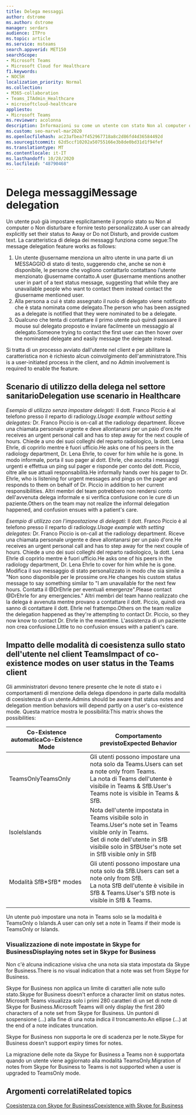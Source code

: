 ```yaml
---
title: Delega messaggi
author: dstrome
ms.author: dstrome
manager: serdars
audience: ITPro
ms.topic: article
ms.service: msteams
search.appverid: MET150
searchScope:
- Microsoft Teams
- Microsoft Cloud for Healthcare
f1.keywords:
- NOCSH
localization_priority: Normal
ms.collection:
- M365-collaboration
- Teams_ITAdmin_Healthcare
- microsoftcloud-healthcare
appliesto:
- Microsoft Teams
ms.reviewer: acolonna
description: Informazioni su come un utente con stato Non al computer o Non disturbare può impostare esplicitamente un altro utente come delegato nel messaggio di stato.
ms.custom: seo-marvel-mar2020
ms.openlocfilehash: ac23afbea7f452967718a8c2d86fd4d36584492d
ms.sourcegitcommit: 62d5ccf10202a50755166e3b8de0bd31d1f94fef
ms.translationtype: MT
ms.contentlocale: it-IT
ms.lasthandoff: 10/28/2020
ms.locfileid: "48790468"
---
```

# <a name="message-delegation"></a><span data-ttu-id="46d2c-103">Delega messaggi</span><span class="sxs-lookup"><span data-stu-id="46d2c-103">Message delegation</span></span>

<span data-ttu-id="46d2c-104">Un utente può già impostare esplicitamente il proprio stato su Non al computer o Non disturbare e fornire testo personalizzato.</span><span class="sxs-lookup"><span data-stu-id="46d2c-104">A user can already explicitly set their status to Away or Do not Disturb, and provide custom text.</span></span> <span data-ttu-id="46d2c-105">La caratteristica di delega dei messaggi funziona come segue:</span><span class="sxs-lookup"><span data-stu-id="46d2c-105">The message delegation feature works as follows:</span></span>

1. <span data-ttu-id="46d2c-106">Un utente @username menziona un altro utente in una parte di un MESSAGGIO di stato di testo, suggerendo che, anche se non è disponibile, le persone che vogliono contattarlo contattano l'utente menzionato @username contatto.</span><span class="sxs-lookup"><span data-stu-id="46d2c-106">A user @username mentions another user in part of a text status message, suggesting that while they are unavailable people who want to contact them instead contact the @username mentioned user.</span></span>
2. <span data-ttu-id="46d2c-107">Alla persona a cui è stato assegnato il ruolo di delegato viene notificato che è stata nominata come delegato.</span><span class="sxs-lookup"><span data-stu-id="46d2c-107">The person who has been assigned as a delegate is notified that they were nominated to be a delegate.</span></span>
3. <span data-ttu-id="46d2c-108">Qualcuno che tenta di contattare il primo utente può quindi passare il mouse sul delegato proposto e inviare facilmente un messaggio al delegato.</span><span class="sxs-lookup"><span data-stu-id="46d2c-108">Someone trying to contact the first user can then hover over the nominated delegate and easily message the delegate instead.</span></span>  

<span data-ttu-id="46d2c-109">Si tratta di un processo avviato dall'utente nel client e per abilitare la caratteristica non è richiesto alcun coinvolgimento dell'amministratore.</span><span class="sxs-lookup"><span data-stu-id="46d2c-109">This is a user-initiated process in the client, and no Admin involvement is required to enable the feature.</span></span> 

## <a name="delegation-use-scenario-in-healthcare"></a><span data-ttu-id="46d2c-110">Scenario di utilizzo della delega nel settore sanitario</span><span class="sxs-lookup"><span data-stu-id="46d2c-110">Delegation use scenario in Healthcare</span></span>

<span data-ttu-id="46d2c-111">*Esempio di utilizzo senza impostare delegati:*  Il dott. Franco Piccio è al telefono presso il reparto di radiology.</span><span class="sxs-lookup"><span data-stu-id="46d2c-111">*Usage example without setting delegates:*  Dr. Franco Piccio is on-call at the radiology department.</span></span> <span data-ttu-id="46d2c-112">Riceve una chiamata personale urgente e deve allontanarsi per un paio d'ore.</span><span class="sxs-lookup"><span data-stu-id="46d2c-112">He receives an urgent personal call and has to step away for the next couple of hours.</span></span> <span data-ttu-id="46d2c-113">Chiede a uno dei suoi colleghi del reparto radiologico, la dott. Lena Ehrle, di coprirlo mentre è fuori ufficio.</span><span class="sxs-lookup"><span data-stu-id="46d2c-113">He asks one of his peers in the radiology department, Dr. Lena Ehrle, to cover for him while he is gone.</span></span> <span data-ttu-id="46d2c-114">In modo informale, porta il suo pager al dott. Ehrle, che ascolta i messaggi urgenti e effettua un ping sul pager e risponde per conto del dott. Piccio, oltre alle sue attuali responsabilità.</span><span class="sxs-lookup"><span data-stu-id="46d2c-114">He informally hands over his pager to Dr. Ehrle, who is listening for urgent messages and pings on the pager and responds to them on behalf of Dr. Piccio in addition to her current responsibilities.</span></span> <span data-ttu-id="46d2c-115">Altri membri del team potrebbero non rendersi conto dell'avvenuta delega informale e si verifica confusione con le cure di un paziente.</span><span class="sxs-lookup"><span data-stu-id="46d2c-115">Others on the team may not realize the informal delegation happened, and confusion ensues with a patient's care.</span></span>

<span data-ttu-id="46d2c-116">*Esempio di utilizzo con l'impostazione di delegati:* Il dott. Franco Piccio è al telefono presso il reparto di radiology.</span><span class="sxs-lookup"><span data-stu-id="46d2c-116">*Usage example with setting delegates:* Dr. Franco Piccio is on-call at the radiology department.</span></span> <span data-ttu-id="46d2c-117">Riceve una chiamata personale urgente e deve allontanarsi per un paio d'ore.</span><span class="sxs-lookup"><span data-stu-id="46d2c-117">He receives an urgent personal call and has to step away for the next couple of hours.</span></span> <span data-ttu-id="46d2c-118">Chiede a uno dei suoi colleghi del reparto radiologico, la dott. Lena Ehrle di coprirlo mentre è fuori ufficio.</span><span class="sxs-lookup"><span data-stu-id="46d2c-118">He asks one of his peers in the radiology department, Dr. Lena Ehrle to cover for him while he is gone.</span></span> <span data-ttu-id="46d2c-119">Modifica il suo messaggio di stato personalizzato in modo che sia simile a "Non sono disponibile per le prossime ore.</span><span class="sxs-lookup"><span data-stu-id="46d2c-119">He changes his custom status message to say something similar to "I am unavailable for the next few hours.</span></span> <span data-ttu-id="46d2c-120">Contatta il @DrEhrle per eventuali emergenze".</span><span class="sxs-lookup"><span data-stu-id="46d2c-120">Please contact @DrEhrle for any emergencies."</span></span>  <span data-ttu-id="46d2c-121">Altri membri del team hanno realizzato che la delega è avvenuta mentre provano a contattare il dott. Piccio, quindi ora sanno di contattare il dott. Ehrle nel frattempo.</span><span class="sxs-lookup"><span data-stu-id="46d2c-121">Others on the team realize the delegation happened as they're attempting to contact Dr. Piccio, so they now know to contact Dr. Ehrle in the meantime.</span></span> <span data-ttu-id="46d2c-122">L'assistenza di un paziente non crea confusione.</span><span class="sxs-lookup"><span data-stu-id="46d2c-122">Little to no confusion ensues with a patient's care.</span></span>

## <a name="impact-of-co-existence-modes-on-user-status-in-the-teams-client"></a><span data-ttu-id="46d2c-123">Impatto delle modalità di coesistenza sullo stato dell'utente nel client Teams</span><span class="sxs-lookup"><span data-stu-id="46d2c-123">Impact of co-existence modes on user status in the Teams client</span></span>

<span data-ttu-id="46d2c-124">Gli amministratori devono tenere presente che le note di stato e i comportamenti di menzione della delega dipendono in parte dalla modalità di coesistenza di un utente.</span><span class="sxs-lookup"><span data-stu-id="46d2c-124">Admins should be aware that status notes and delegation mention behaviors will depend partly on a user's co-existence mode.</span></span> <span data-ttu-id="46d2c-125">Questa matrice mostra le possibilità:</span><span class="sxs-lookup"><span data-stu-id="46d2c-125">This matrix shows the possibilities:</span></span>

|<span data-ttu-id="46d2c-126">Co-Existence automatica</span><span class="sxs-lookup"><span data-stu-id="46d2c-126">Co-Existence Mode</span></span> | <span data-ttu-id="46d2c-127">Comportamento previsto</span><span class="sxs-lookup"><span data-stu-id="46d2c-127">Expected Behavior</span></span>|
|---|---|
|<span data-ttu-id="46d2c-128">TeamsOnly</span><span class="sxs-lookup"><span data-stu-id="46d2c-128">TeamsOnly</span></span> |<span data-ttu-id="46d2c-129">Gli utenti possono impostare una nota solo da Teams.</span><span class="sxs-lookup"><span data-stu-id="46d2c-129">Users can set a note only from Teams.</span></span> <br> <span data-ttu-id="46d2c-130">La nota di Teams dell'utente è visibile in Teams & SfB.</span><span class="sxs-lookup"><span data-stu-id="46d2c-130">User's Teams note is visible in Teams & SfB.</span></span> |
|<span data-ttu-id="46d2c-131">Isole</span><span class="sxs-lookup"><span data-stu-id="46d2c-131">Islands</span></span> | <span data-ttu-id="46d2c-132">Nota dell'utente impostata in Teams visibile solo in Teams.</span><span class="sxs-lookup"><span data-stu-id="46d2c-132">User's note set in Teams visible only in Teams.</span></span> <br> <span data-ttu-id="46d2c-133">Set di note dell'utente in SfB visibile solo in SfB</span><span class="sxs-lookup"><span data-stu-id="46d2c-133">User's note set in SfB visible only in SfB</span></span> |
|<span data-ttu-id="46d2c-134">Modalità SfB\*</span><span class="sxs-lookup"><span data-stu-id="46d2c-134">SfB\* modes</span></span> | <span data-ttu-id="46d2c-135">Gli utenti possono impostare una nota solo da SfB.</span><span class="sxs-lookup"><span data-stu-id="46d2c-135">Users can set a note only from SfB.</span></span> <br> <span data-ttu-id="46d2c-136">La nota SfB dell'utente è visibile in SfB & Teams.</span><span class="sxs-lookup"><span data-stu-id="46d2c-136">User's SfB note is visible in SfB & Teams.</span></span>  |
|||

<span data-ttu-id="46d2c-137">Un utente può impostare una nota in Teams solo se la modalità è TeamsOnly o Islands.</span><span class="sxs-lookup"><span data-stu-id="46d2c-137">A user can only set a note in Teams if their mode is TeamsOnly or Islands.</span></span>  

### <a name="displaying-notes-set-in-skype-for-business"></a><span data-ttu-id="46d2c-138">Visualizzazione di note impostate in Skype for Business</span><span class="sxs-lookup"><span data-stu-id="46d2c-138">Displaying notes set in Skype for Business</span></span>
  
<span data-ttu-id="46d2c-139">Non c'è alcuna indicazione visiva che una nota sia stata impostata da Skype for Business.</span><span class="sxs-lookup"><span data-stu-id="46d2c-139">There is no visual indication that a note was set from Skype for Business.</span></span>

<span data-ttu-id="46d2c-140">Skype for Business non applica un limite di caratteri alle note sullo stato.</span><span class="sxs-lookup"><span data-stu-id="46d2c-140">Skype for Business doesn't enforce a character limit on status notes.</span></span> <span data-ttu-id="46d2c-141">Microsoft Teams visualizza solo i primi 280 caratteri di un set di note di Skype for Business.</span><span class="sxs-lookup"><span data-stu-id="46d2c-141">Microsoft Teams will only display the first 280 characters of a note set from Skype for Business.</span></span> <span data-ttu-id="46d2c-142">Un puntoni di sospensione (...) alla fine di una nota indica il troncamento.</span><span class="sxs-lookup"><span data-stu-id="46d2c-142">An ellipse (…) at the end of a note indicates truncation.</span></span>
  
<span data-ttu-id="46d2c-143">Skype for Business non supporta le ore di scadenza per le note.</span><span class="sxs-lookup"><span data-stu-id="46d2c-143">Skype for Business doesn't support expiry times for notes.</span></span>

<span data-ttu-id="46d2c-144">La migrazione delle note da Skype for Business a Teams non è supportata quando un utente viene aggiornato alla modalità TeamsOnly.</span><span class="sxs-lookup"><span data-stu-id="46d2c-144">Migration of notes from Skype for Business to Teams is not supported when a user is upgraded to TeamsOnly mode.</span></span>

## <a name="related-topics"></a><span data-ttu-id="46d2c-145">Argomenti correlati</span><span class="sxs-lookup"><span data-stu-id="46d2c-145">Related topics</span></span>

[<span data-ttu-id="46d2c-146">Coesistenza con Skype for Business</span><span class="sxs-lookup"><span data-stu-id="46d2c-146">Coexistence with Skype for Business</span></span>](../../coexistence-chat-calls-presence.md)
